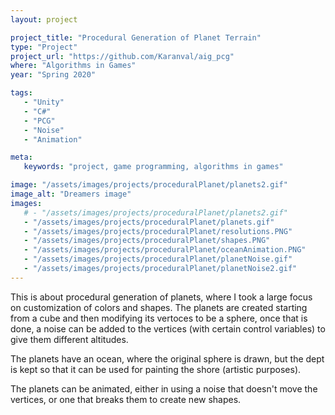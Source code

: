 ```yaml
---
layout: project

project_title: "Procedural Generation of Planet Terrain"
type: "Project"
project_url: "https://github.com/Karanval/aig_pcg"
where: "Algorithms in Games"
year: "Spring 2020"

tags: 
   - "Unity"
   - "C#"
   - "PCG"
   - "Noise"
   - "Animation"

meta:
   keywords: "project, game programming, algorithms in games"

image: "/assets/images/projects/proceduralPlanet/planets2.gif"
image_alt: "Dreamers image"
images:
   # - "/assets/images/projects/proceduralPlanet/planets2.gif"
   - "/assets/images/projects/proceduralPlanet/planets.gif"
   - "/assets/images/projects/proceduralPlanet/resolutions.PNG"
   - "/assets/images/projects/proceduralPlanet/shapes.PNG"
   - "/assets/images/projects/proceduralPlanet/oceanAnimation.PNG"
   - "/assets/images/projects/proceduralPlanet/planetNoise.gif"
   - "/assets/images/projects/proceduralPlanet/planetNoise2.gif"
---
```

This is about procedural generation of planets, where I took a large focus on customization of colors and shapes. The planets are created starting from a cube and then modifying its vertoces to be a sphere, once that is done, a noise can be added to the vertices (with certain control variables) to give them different altitudes. 

The planets have an ocean, where the original sphere is drawn, but the dept is kept so that it can be used for painting the shore (artistic purposes).

The planets can be animated, either in using a noise that doesn't move the vertices, or one that breaks them to create new shapes.